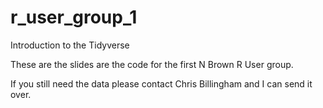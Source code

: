 # r_user_group_1
Introduction to the Tidyverse

These are the slides are the code for the first N Brown R User group.

If you still need the data please contact Chris Billingham and I can send it over.
